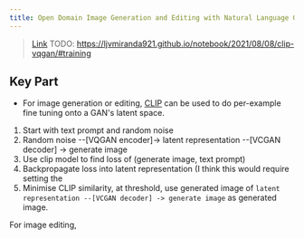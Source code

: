 ```yaml
---
title: Open Domain Image Generation and Editing with Natural Language Guidance
---
```


> [Link](https://arxiv.org/pdf/2204.08583.pdf)
TODO: https://ljvmiranda921.github.io/notebook/2021/08/08/clip-vqgan/#training
## Key Part
- For image generation or editing, [CLIP](https://jeadie.github.io/notes/clip) can be used to do per-example fine tuning onto a GAN's latent space.
1. Start with text prompt and random noise
2. Random noise --[VQGAN encoder]-> latent representation --[VCGAN decoder] -> generate image
3. Use clip model to find loss of (generate image, text prompt)
4. Backpropagate loss into latent representation (I think this would require setting the
5. Minimise CLIP similarity, at threshold, use generated image of `latent representation --[VCGAN decoder] -> generate image` as generated image.

For image editing,